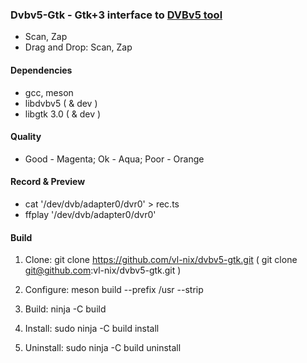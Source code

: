 ### Dvbv5-Gtk - Gtk+3 interface to [DVBv5 tool](https://www.linuxtv.org/wiki/index.php/DVBv5_Tools)

* Scan, Zap
* Drag and Drop: Scan, Zap

#### Dependencies

* gcc, meson
* libdvbv5 ( & dev )
* libgtk 3.0 ( & dev )

#### Quality

* Good - Magenta; Ok - Aqua; Poor - Orange

#### Record & Preview

* cat '/dev/dvb/adapter0/dvr0' > rec.ts
* ffplay '/dev/dvb/adapter0/dvr0'

#### Build

1. Clone: git clone https://github.com/vl-nix/dvbv5-gtk.git ( git clone git@github.com:vl-nix/dvbv5-gtk.git )

2. Configure: meson build --prefix /usr --strip

3. Build: ninja -C build

4. Install: sudo ninja -C build install

5. Uninstall: sudo ninja -C build uninstall

